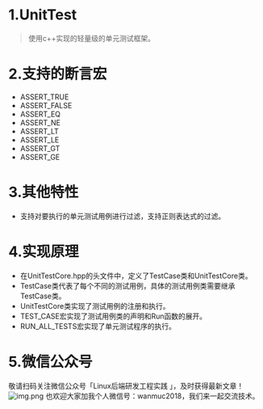 # 1.UnitTest
> 使用c++实现的轻量级的单元测试框架。

# 2.支持的断言宏
- ASSERT_TRUE
- ASSERT_FALSE
- ASSERT_EQ
- ASSERT_NE
- ASSERT_LT
- ASSERT_LE
- ASSERT_GT
- ASSERT_GE

# 3.其他特性
- 支持对要执行的单元测试用例进行过滤，支持正则表达式的过滤。

# 4.实现原理
- 在UnitTestCore.hpp的头文件中，定义了TestCase类和UnitTestCore类。
- TestCase类代表了每个不同的测试用例，具体的测试用例类需要继承TestCase类。
- UnitTestCore类实现了测试用例的注册和执行。
- TEST_CASE宏实现了测试用例类的声明和Run函数的展开。
- RUN_ALL_TESTS宏实现了单元测试程序的执行。

# 5.微信公众号
敬请扫码关注微信公众号「Linux后端研发工程实践 」，及时获得最新文章！
![img.png](https://github.com/wanmuc/UnitTest/blob/main/mp_account.png#pic_center=660*180)
也欢迎大家加我个人微信号：wanmuc2018，我们来一起交流技术。